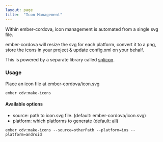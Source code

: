 ```yaml
---
layout: page
title:  "Icon Management"
---
```


Within ember-cordova, icon management is automated from a single svg
file.

ember-cordova will resize the svg for each platform, convert it to a
png, store the icons in your project & update config.xml on your behalf.

This is powered by a separate library called
[splicon](https://github.com/isleofcode/splicon).

### Usage

Place an icon file at ember-cordova/icon.svg

```
ember cdv:make-icons
```

#### Available options
+ source: path to icon.svg file. (default: ember-cordova/icon.svg)
+ platform: which platforms to generate (default: all)

```
ember cdv:make-icons --source=otherPath --platform=ios --platform=android
```
